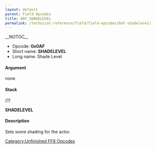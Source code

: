 ```yaml
---
layout: default
parent: Field Opcodes
title: 0AF_SHADELEVEL
permalink: /technical-reference/field/field-opcodes/0af-shadelevel/
---
```


\_\_NOTOC\_\_

-   Opcode: **0x0AF**
-   Short name: **SHADELEVEL**
-   Long name: Shade Level

#### Argument

none

#### Stack

  
*(?)*

**SHADELEVEL**

#### Description

Sets some shading for the actor.

[Category:Unfinished FF8 Opcodes](../../../../Category:Unfinished_FF8_Opcodes)
